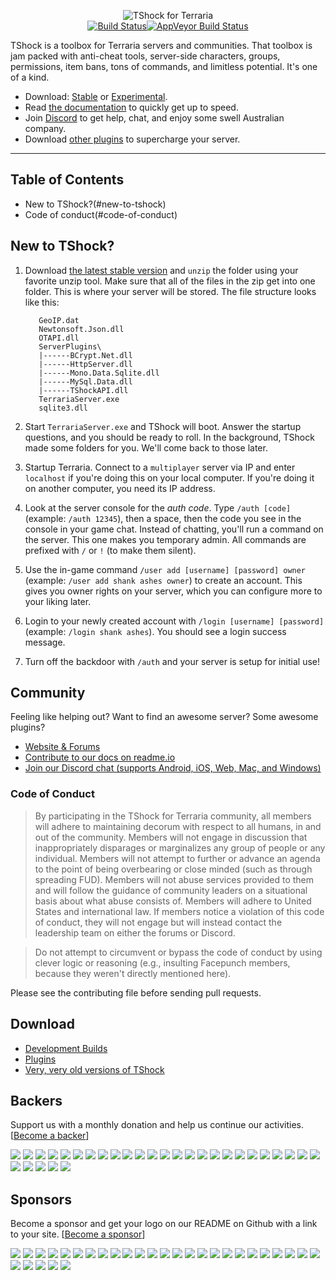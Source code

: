 <p align="center">
  <img src="https://tshock.co/newlogo.png" alt="TShock for Terraria"><br />
  <a href="https://travis-ci.org/Pryaxis/TShock"><img src="https://travis-ci.org/Pryaxis/TShock.svg?branch=general-devel" alt="Build Status"></a><a href="https://ci.appveyor.com/project/hakusaro/tshock"><img src="https://ci.appveyor.com/api/projects/status/chhe61q227lqdlg1?svg=true" alt="AppVeyor Build Status"></a><br />
</p>

TShock is a toolbox for Terraria servers and communities. That toolbox is jam packed with anti-cheat tools, server-side characters, groups, permissions, item bans, tons of commands, and limitless potential. It's one of a kind.

* Download: [Stable](https://github.com/TShock/TShock/releases) or [Experimental](https://travis.tshock.co/).
* Read [the documentation](https://tshock.readme.io/) to quickly get up to speed.
* Join [Discord](https://discord.gg/XUJdH58) to get help, chat, and enjoy some swell Australian company.
* Download [other plugins](https://tshock.co/xf/index.php?resources/) to supercharge your server.

----

## Table of Contents

  * New to TShock?(#new-to-tshock)
  * Code of conduct(#code-of-conduct)

## New to TShock?

1. Download [the latest stable version](https://github.com/TShock/TShock/releases) and `unzip` the folder using your favorite unzip tool. Make sure that all of the files in the zip get into one folder. This is where your server will be stored. The file structure looks like this:

      
          GeoIP.dat
          Newtonsoft.Json.dll
          OTAPI.dll
          ServerPlugins\
          |------BCrypt.Net.dll
          |------HttpServer.dll
          |------Mono.Data.Sqlite.dll
          |------MySql.Data.dll
          |------TShockAPI.dll
          TerrariaServer.exe
          sqlite3.dll
      

1. Start `TerrariaServer.exe` and TShock will boot. Answer the startup questions, and you should be ready to roll. In the background, TShock made some folders for you. We'll come back to those later.

1. Startup Terraria. Connect to a `multiplayer` server via IP and enter `localhost` if you're doing this on your local computer. If you're doing it on another computer, you need its IP address.

1. Look at the server console for the _auth code_. Type `/auth [code]` (example: `/auth 12345`), then a space, then the code you see in the console in your game chat. Instead of chatting, you'll run a command on the server. This one makes you temporary admin. All commands are prefixed with `/` or `!` (to make them silent).

1. Use the in-game command `/user add [username] [password] owner` (example: `/user add shank ashes owner`) to create an account. This gives you owner rights on your server, which you can configure more to your liking later.

1. Login to your newly created account with `/login [username] [password]` (example: `/login shank ashes`). You should see a login success message.

1. Turn off the backdoor with `/auth` and your server is setup for initial use!

## Community

Feeling like helping out? Want to find an awesome server? Some awesome plugins?

* [Website & Forums](https://tshock.co/xf/)
* [Contribute to our docs on readme.io](https://tshock.readme.io/)
* [Join our Discord chat (supports Android, iOS, Web, Mac, and Windows)](https://discord.gg/XUJdH58)

### Code of Conduct

> By participating in the TShock for Terraria community, all members will adhere to maintaining decorum with respect to all humans, in and out of the community. Members will not engage in discussion that inappropriately disparages or marginalizes any group of people or any individual. Members will not attempt to further or advance an agenda to the point of being overbearing or close minded (such as through spreading FUD). Members will not abuse services provided to them and will follow the guidance of community leaders on a situational basis about what abuse consists of. Members will adhere to United States and international law. If members notice a violation of this code of conduct, they will not engage but will instead contact the leadership team on either the forums or Discord.

> Do not attempt to circumvent or bypass the code of conduct by using clever logic or reasoning (e.g., insulting Facepunch members, because they weren't directly mentioned here).

Please see the contributing file before sending pull requests.

## Download

* [Development Builds](https://travis.tshock.co/)
* [Plugins](https://tshock.co/xf/index.php?resources/)
* [Very, very old versions of TShock](https://github.com/TShock/TShock/downloads)

## Backers

Support us with a monthly donation and help us continue our activities. [[Become a backer](https://opencollective.com/tshock#backer)]

<a href="https://opencollective.com/tshock/backer/0/website" target="_blank"><img src="https://opencollective.com/tshock/backer/0/avatar.svg"></a>
<a href="https://opencollective.com/tshock/backer/1/website" target="_blank"><img src="https://opencollective.com/tshock/backer/1/avatar.svg"></a>
<a href="https://opencollective.com/tshock/backer/2/website" target="_blank"><img src="https://opencollective.com/tshock/backer/2/avatar.svg"></a>
<a href="https://opencollective.com/tshock/backer/3/website" target="_blank"><img src="https://opencollective.com/tshock/backer/3/avatar.svg"></a>
<a href="https://opencollective.com/tshock/backer/4/website" target="_blank"><img src="https://opencollective.com/tshock/backer/4/avatar.svg"></a>
<a href="https://opencollective.com/tshock/backer/5/website" target="_blank"><img src="https://opencollective.com/tshock/backer/5/avatar.svg"></a>
<a href="https://opencollective.com/tshock/backer/6/website" target="_blank"><img src="https://opencollective.com/tshock/backer/6/avatar.svg"></a>
<a href="https://opencollective.com/tshock/backer/7/website" target="_blank"><img src="https://opencollective.com/tshock/backer/7/avatar.svg"></a>
<a href="https://opencollective.com/tshock/backer/8/website" target="_blank"><img src="https://opencollective.com/tshock/backer/8/avatar.svg"></a>
<a href="https://opencollective.com/tshock/backer/9/website" target="_blank"><img src="https://opencollective.com/tshock/backer/9/avatar.svg"></a>
<a href="https://opencollective.com/tshock/backer/10/website" target="_blank"><img src="https://opencollective.com/tshock/backer/10/avatar.svg"></a>
<a href="https://opencollective.com/tshock/backer/11/website" target="_blank"><img src="https://opencollective.com/tshock/backer/11/avatar.svg"></a>
<a href="https://opencollective.com/tshock/backer/12/website" target="_blank"><img src="https://opencollective.com/tshock/backer/12/avatar.svg"></a>
<a href="https://opencollective.com/tshock/backer/13/website" target="_blank"><img src="https://opencollective.com/tshock/backer/13/avatar.svg"></a>
<a href="https://opencollective.com/tshock/backer/14/website" target="_blank"><img src="https://opencollective.com/tshock/backer/14/avatar.svg"></a>
<a href="https://opencollective.com/tshock/backer/15/website" target="_blank"><img src="https://opencollective.com/tshock/backer/15/avatar.svg"></a>
<a href="https://opencollective.com/tshock/backer/16/website" target="_blank"><img src="https://opencollective.com/tshock/backer/16/avatar.svg"></a>
<a href="https://opencollective.com/tshock/backer/17/website" target="_blank"><img src="https://opencollective.com/tshock/backer/17/avatar.svg"></a>
<a href="https://opencollective.com/tshock/backer/18/website" target="_blank"><img src="https://opencollective.com/tshock/backer/18/avatar.svg"></a>
<a href="https://opencollective.com/tshock/backer/19/website" target="_blank"><img src="https://opencollective.com/tshock/backer/19/avatar.svg"></a>
<a href="https://opencollective.com/tshock/backer/20/website" target="_blank"><img src="https://opencollective.com/tshock/backer/20/avatar.svg"></a>
<a href="https://opencollective.com/tshock/backer/21/website" target="_blank"><img src="https://opencollective.com/tshock/backer/21/avatar.svg"></a>
<a href="https://opencollective.com/tshock/backer/22/website" target="_blank"><img src="https://opencollective.com/tshock/backer/22/avatar.svg"></a>
<a href="https://opencollective.com/tshock/backer/23/website" target="_blank"><img src="https://opencollective.com/tshock/backer/23/avatar.svg"></a>
<a href="https://opencollective.com/tshock/backer/24/website" target="_blank"><img src="https://opencollective.com/tshock/backer/24/avatar.svg"></a>
<a href="https://opencollective.com/tshock/backer/25/website" target="_blank"><img src="https://opencollective.com/tshock/backer/25/avatar.svg"></a>
<a href="https://opencollective.com/tshock/backer/26/website" target="_blank"><img src="https://opencollective.com/tshock/backer/26/avatar.svg"></a>
<a href="https://opencollective.com/tshock/backer/27/website" target="_blank"><img src="https://opencollective.com/tshock/backer/27/avatar.svg"></a>
<a href="https://opencollective.com/tshock/backer/28/website" target="_blank"><img src="https://opencollective.com/tshock/backer/28/avatar.svg"></a>
<a href="https://opencollective.com/tshock/backer/29/website" target="_blank"><img src="https://opencollective.com/tshock/backer/29/avatar.svg"></a>

## Sponsors

Become a sponsor and get your logo on our README on Github with a link to your site. [[Become a sponsor](https://opencollective.com/tshock#sponsor)]

<a href="https://opencollective.com/tshock/sponsor/0/website" target="_blank"><img src="https://opencollective.com/tshock/sponsor/0/avatar.svg"></a>
<a href="https://opencollective.com/tshock/sponsor/1/website" target="_blank"><img src="https://opencollective.com/tshock/sponsor/1/avatar.svg"></a>
<a href="https://opencollective.com/tshock/sponsor/2/website" target="_blank"><img src="https://opencollective.com/tshock/sponsor/2/avatar.svg"></a>
<a href="https://opencollective.com/tshock/sponsor/3/website" target="_blank"><img src="https://opencollective.com/tshock/sponsor/3/avatar.svg"></a>
<a href="https://opencollective.com/tshock/sponsor/4/website" target="_blank"><img src="https://opencollective.com/tshock/sponsor/4/avatar.svg"></a>
<a href="https://opencollective.com/tshock/sponsor/5/website" target="_blank"><img src="https://opencollective.com/tshock/sponsor/5/avatar.svg"></a>
<a href="https://opencollective.com/tshock/sponsor/6/website" target="_blank"><img src="https://opencollective.com/tshock/sponsor/6/avatar.svg"></a>
<a href="https://opencollective.com/tshock/sponsor/7/website" target="_blank"><img src="https://opencollective.com/tshock/sponsor/7/avatar.svg"></a>
<a href="https://opencollective.com/tshock/sponsor/8/website" target="_blank"><img src="https://opencollective.com/tshock/sponsor/8/avatar.svg"></a>
<a href="https://opencollective.com/tshock/sponsor/9/website" target="_blank"><img src="https://opencollective.com/tshock/sponsor/9/avatar.svg"></a>
<a href="https://opencollective.com/tshock/sponsor/10/website" target="_blank"><img src="https://opencollective.com/tshock/sponsor/10/avatar.svg"></a>
<a href="https://opencollective.com/tshock/sponsor/11/website" target="_blank"><img src="https://opencollective.com/tshock/sponsor/11/avatar.svg"></a>
<a href="https://opencollective.com/tshock/sponsor/12/website" target="_blank"><img src="https://opencollective.com/tshock/sponsor/12/avatar.svg"></a>
<a href="https://opencollective.com/tshock/sponsor/13/website" target="_blank"><img src="https://opencollective.com/tshock/sponsor/13/avatar.svg"></a>
<a href="https://opencollective.com/tshock/sponsor/14/website" target="_blank"><img src="https://opencollective.com/tshock/sponsor/14/avatar.svg"></a>
<a href="https://opencollective.com/tshock/sponsor/15/website" target="_blank"><img src="https://opencollective.com/tshock/sponsor/15/avatar.svg"></a>
<a href="https://opencollective.com/tshock/sponsor/16/website" target="_blank"><img src="https://opencollective.com/tshock/sponsor/16/avatar.svg"></a>
<a href="https://opencollective.com/tshock/sponsor/17/website" target="_blank"><img src="https://opencollective.com/tshock/sponsor/17/avatar.svg"></a>
<a href="https://opencollective.com/tshock/sponsor/18/website" target="_blank"><img src="https://opencollective.com/tshock/sponsor/18/avatar.svg"></a>
<a href="https://opencollective.com/tshock/sponsor/19/website" target="_blank"><img src="https://opencollective.com/tshock/sponsor/19/avatar.svg"></a>
<a href="https://opencollective.com/tshock/sponsor/20/website" target="_blank"><img src="https://opencollective.com/tshock/sponsor/20/avatar.svg"></a>
<a href="https://opencollective.com/tshock/sponsor/21/website" target="_blank"><img src="https://opencollective.com/tshock/sponsor/21/avatar.svg"></a>
<a href="https://opencollective.com/tshock/sponsor/22/website" target="_blank"><img src="https://opencollective.com/tshock/sponsor/22/avatar.svg"></a>
<a href="https://opencollective.com/tshock/sponsor/23/website" target="_blank"><img src="https://opencollective.com/tshock/sponsor/23/avatar.svg"></a>
<a href="https://opencollective.com/tshock/sponsor/24/website" target="_blank"><img src="https://opencollective.com/tshock/sponsor/24/avatar.svg"></a>
<a href="https://opencollective.com/tshock/sponsor/25/website" target="_blank"><img src="https://opencollective.com/tshock/sponsor/25/avatar.svg"></a>
<a href="https://opencollective.com/tshock/sponsor/26/website" target="_blank"><img src="https://opencollective.com/tshock/sponsor/26/avatar.svg"></a>
<a href="https://opencollective.com/tshock/sponsor/27/website" target="_blank"><img src="https://opencollective.com/tshock/sponsor/27/avatar.svg"></a>
<a href="https://opencollective.com/tshock/sponsor/28/website" target="_blank"><img src="https://opencollective.com/tshock/sponsor/28/avatar.svg"></a>
<a href="https://opencollective.com/tshock/sponsor/29/website" target="_blank"><img src="https://opencollective.com/tshock/sponsor/29/avatar.svg"></a>
